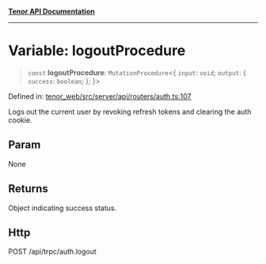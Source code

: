 [**Tenor API Documentation**](../../README.md)

***

# Variable: logoutProcedure

> `const` **logoutProcedure**: `MutationProcedure`\<\{ `input`: `void`; `output`: \{ `success`: `boolean`; \}; \}\>

Defined in: [tenor\_web/src/server/api/routers/auth.ts:107](https://github.com/Apantli/Tenor/blob/293d0ddb2d5307c4150fcd161249995fd5278c7d/tenor_web/src/server/api/routers/auth.ts#L107)

Logs out the current user by revoking refresh tokens and clearing the auth cookie.

## Param

None

## Returns

Object indicating success status.

## Http

POST /api/trpc/auth.logout
